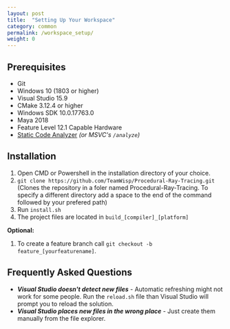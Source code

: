 ```yaml
---
layout: post
title:  "Setting Up Your Workspace"
category: common
permalink: /workspace_setup/
weight: 0
---
```


## Prerequisites

* Git
* Windows 10 (1803 or higher)
* Visual Studio 15.9
* CMake 3.12.4 or higher
* Windows SDK 10.0.17763.0
* Maya 2018
* Feature Level 12.1 Capable Hardware
* [Static Code Analyzer]({{site.url}}/code_standards/#automated-code-analysis) *(or MSVC's `/analyze`)*

## Installation

1. Open CMD or Powershell in the installation directory of your choice. 
1. `git clone https://github.com/TeamWisp/Procedural-Ray-Tracing.git` (Clones the repository in a foler named Procedural-Ray-Tracing. To specify a different directory add a space to the end of the command followed by your prefered path)
1. Run `install.sh`
1. The project files are located in `build_[compiler]_[platform]`

**Optional:**
1. To create a feature branch call `git checkout -b feature_[yourfeaturename]`.

## Frequently Asked Questions

* ***Visual Studio doesn't detect new files*** - Automatic refreshing might not work for some people. Run the `reload.sh` file than Visual Studio will prompt you to reload the solution.
* ***Visual Studio places new files in the wrong place*** - Just create them manually from the file explorer.
